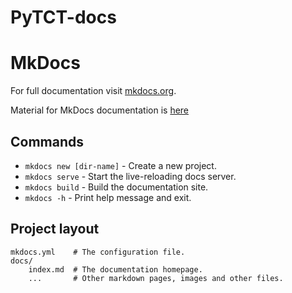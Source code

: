 # PyTCT-docs


# MkDocs
For full documentation visit [mkdocs.org](https://www.mkdocs.org).

Material for MkDocs documentation is [here](https://squidfunk.github.io/mkdocs-material/reference/)

## Commands

* `mkdocs new [dir-name]` - Create a new project.
* `mkdocs serve` - Start the live-reloading docs server.
* `mkdocs build` - Build the documentation site.
* `mkdocs -h` - Print help message and exit.

## Project layout

    mkdocs.yml    # The configuration file.
    docs/
        index.md  # The documentation homepage.
        ...       # Other markdown pages, images and other files.
